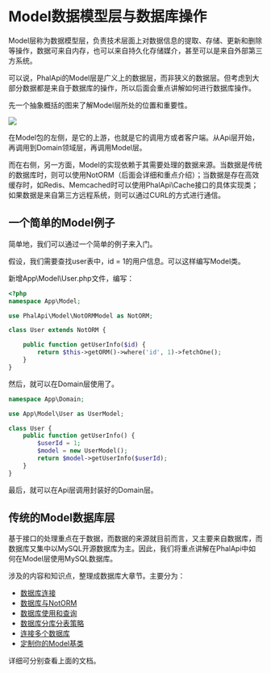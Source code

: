 # Model数据模型层与数据库操作

Model层称为数据模型层，负责技术层面上对数据信息的提取、存储、更新和删除等操作，数据可来自内存，也可以来自持久化存储媒介，甚至可以是来自外部第三方系统。

可以说，PhalApi的Model层是广义上的数据层，而非狭义的数据层。但考虑到大部分数据都是来自于数据库的操作，所以后面会重点讲解如何进行数据库操作。

先一个抽象概括的图来了解Model层所处的位置和重要性。

![](http://cd8.yesapi.net/yesyesapi_20190420133608_ee1aa5a6adda2c56e05bcaf75da3541f.jpeg)

在Model包的左侧，是它的上游，也就是它的调用方或者客户端。从Api层开始，再调用到Domain领域层，再调用Model层。

而在右侧，另一方面，Model的实现依赖于其需要处理的数据来源。当数据是传统的数据库时，则可以使用NotORM（后面会详细和重点介绍）；当数据是存在高效缓存时，如Redis、Memcached时可以使用PhalApi\Cache接口的具体实现类；如果数据是来自第三方远程系统，则可以通过CURL的方式进行通信。



## 一个简单的Model例子

简单地，我们可以通过一个简单的例子来入门。

假设，我们需要查找user表中，id = 1的用户信息。可以这样编写Model类。

新增App\Model\User.php文件，编写：

```php
<?php
namespace App\Model;

use PhalApi\Model\NotORMModel as NotORM;

class User extends NotORM {

    public function getUserInfo($id) {
        return $this->getORM()->where('id', 1)->fetchOne();
    }
}
```

然后，就可以在Domain层使用了。

```php
namespace App\Domain;

use App\Model\User as UserModel;

class User {
    public function getUserInfo() {
        $userId = 1;
        $model = new UserModel();
        return $model->getUserInfo($userId);
    }
}
```

最后，就可以在Api层调用封装好的Domain层。

## 传统的Model数据库层

基于接口的处理重点在于数据，而数据的来源就目前而言，又主要来自数据库，而数据库又集中以MySQL开源数据库为主。因此，我们将重点讲解在PhalApi中如何在Model层使用MySQL数据库。

涉及的内容和知识点，整理成数据库大章节。主要分为：

 + [数据库连接](http://docs.phalapi.net/#/v2.0/database-connect)
 + [数据库与NotORM](http://docs.phalapi.net/#/v2.0/database-notorm)
 + [数据库使用和查询](http://docs.phalapi.net/#/v2.0//database-usage)
 + [数据库分库分表策略](http://docs.phalapi.net/#/v2.0/database-multi)
 + [连接多个数据库](http://docs.phalapi.net/#/v2.0/database-other)
 + [定制你的Model基类](http://docs.phalapi.net/#/v2.0/database-model)

详细可分别查看上面的文档。
